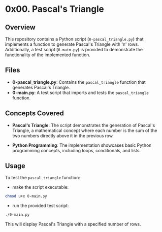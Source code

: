 # 0x00. Pascal's Triangle

## Overview

This repository contains a Python script (`0-pascal_triangle.py`) that implements a function to generate Pascal's Triangle with 'n' rows. Additionally, a test script (`0-main.py`) is provided to demonstrate the functionality of the implemented function.

## Files

- **0-pascal_triangle.py**: Contains the `pascal_triangle` function that generates Pascal's Triangle.
- **0-main.py**: A test script that imports and tests the `pascal_triangle` function.

## Concepts Covered

- **Pascal's Triangle**: The script demonstrates the generation of Pascal's Triangle, a mathematical concept where each number is the sum of the two numbers directly above it in the previous row.

- **Python Programming**: The implementation showcases basic Python programming concepts, including loops, conditionals, and lists.


## Usage

To test the `pascal_triangle` function: 
- make the script executable:
```bash
chmod u+x 0-main.py
```
- run the provided test script:

```bash
./0-main.py
```

This will display Pascal's Triangle with a specified number of rows.
